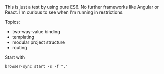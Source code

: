 This is just a test by using pure ES6. No further frameworks like Angular or React.
I'm curious to see when I'm running in restrictions.

Topics: 

- two-way-value binding
- templating
- modular project structure
- routing



Start with 

    browser-sync start -s -f "."